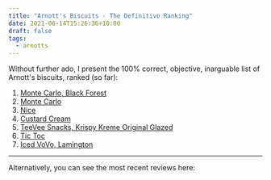 ```yaml
---
title: "Arnott's Biscuits - The Definitive Ranking"
date: 2021-06-14T15:26:36+10:00
draft: false
tags:
  - arnotts
---
```


Without further ado, I present the 100% correct, objective, inarguable list of Arnott's biscuits, ranked (so far):

1. [Monte Carlo, Black Forest](/arnotts/monte_carlo_black_forest)
1. [Monte Carlo](/arnotts/monte_carlo)
1. [Nice](/arnotts/nice)
1. [Custard Cream](/arnotts/custard_cream)
1. [TeeVee Snacks, Krispy Kreme Original Glazed](/arnotts/tee_vee_original_glazed)
1. [Tic Toc](/arnotts/tic_toc)
1. [Iced VoVo, Lamington](/arnotts/iced_vovo_lamington)


---

Alternatively, you can see the most recent reviews here:

<!-- Hugo seems to include a post summary list here by default -->